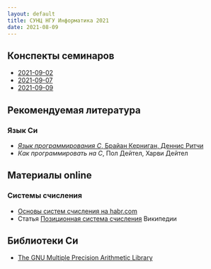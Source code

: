 ```yaml
---
layout: default
title: СУНЦ НГУ Информатика 2021
date: 2021-08-09
---
```


## Конспекты семинаров

* [2021-09-02](seminars/2021-09-02/synopsis.md)
* [2021-09-07](seminars/2021-09-07/synopsis.md)
* [2021-09-09](seminars/2021-09-09/synopsis.md)

## Рекомендуемая литература

### Язык Си

* [*Язык программирования C*, Брайан Керниган, Деннис Ритчи](https://www.ozon.ru/product/yazyk-programmirovaniya-c-150133610/?gclid=Cj0KCQjw-NaJBhDsARIsAAja6dNAfrW8a8JG2ou2VjSoLr-mj-F1snU95v1XG56Pd4rPuig6JBoOnw4aAnU0EALw_wcB&sh=75HegSMH&utm_campaign=RF_Product_Shopping_Books_super&utm_medium=cpc&utm_source=google)
* *Как программировать на С*, Пол Дейтел, Харви Дейтел

## Материалы online

### Системы счисления

* [Основы систем счисления на habr.com](https://habr.com/ru/post/124395/)
* Статья [Позиционная система счисления](https://ru.wikipedia.org/wiki/%D0%9F%D0%BE%D0%B7%D0%B8%D1%86%D0%B8%D0%BE%D0%BD%D0%BD%D0%B0%D1%8F_%D1%81%D0%B8%D1%81%D1%82%D0%B5%D0%BC%D0%B0_%D1%81%D1%87%D0%B8%D1%81%D0%BB%D0%B5%D0%BD%D0%B8%D1%8F) Википедии

## Библиотеки Си

* [The GNU Multiple Precision Arithmetic Library](https://gmplib.org)
